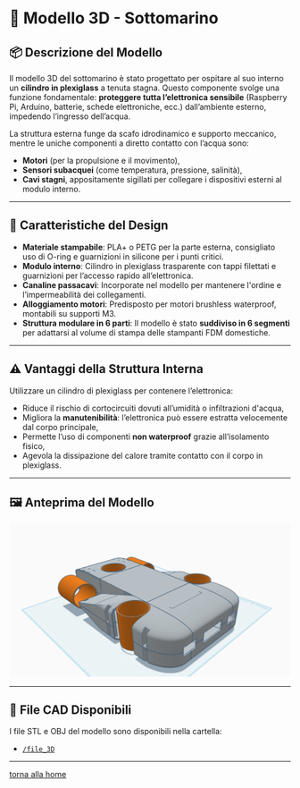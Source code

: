 # 🌊 Modello 3D - Sottomarino

## 📦 Descrizione del Modello

Il modello 3D del sottomarino è stato progettato per ospitare al suo interno un **cilindro in plexiglass** a tenuta stagna. Questo componente svolge una funzione fondamentale: **proteggere tutta l’elettronica sensibile** (Raspberry Pi, Arduino, batterie, schede elettroniche, ecc.) dall’ambiente esterno, impedendo l’ingresso dell’acqua.

La struttura esterna funge da scafo idrodinamico e supporto meccanico, mentre le uniche componenti a diretto contatto con l’acqua sono:
- **Motori** (per la propulsione e il movimento),
- **Sensori subacquei** (come temperatura, pressione, salinità),
- **Cavi stagni**, appositamente sigillati per collegare i dispositivi esterni al modulo interno.

---

## 🧩 Caratteristiche del Design

- **Materiale stampabile**: PLA+ o PETG per la parte esterna, consigliato uso di O-ring e guarnizioni in silicone per i punti critici.
- **Modulo interno**: Cilindro in plexiglass trasparente con tappi filettati e guarnizioni per l’accesso rapido all’elettronica.
- **Canaline passacavi**: Incorporate nel modello per mantenere l'ordine e l’impermeabilità dei collegamenti.
- **Alloggiamento motori**: Predisposto per motori brushless waterproof, montabili su supporti M3.
- **Struttura modulare in 6 parti**: Il modello è stato **suddiviso in 6 segmenti** per adattarsi al volume di stampa delle stampanti FDM domestiche.

---

## ⚠️ Vantaggi della Struttura Interna

Utilizzare un cilindro di plexiglass per contenere l’elettronica:
- Riduce il rischio di cortocircuiti dovuti all’umidità o infiltrazioni d'acqua,
- Migliora la **manutenibilità**: l’elettronica può essere estratta velocemente dal corpo principale,
- Permette l’uso di componenti **non waterproof** grazie all’isolamento fisico,
- Agevola la dissipazione del calore tramite contatto con il corpo in plexiglass.

---

## 🖼️ Anteprima del Modello

![Modello 3D Sottomarino](image.png)

---

## 📁 File CAD Disponibili

I file STL e OBJ del modello sono disponibili nella cartella:
- [`/file_3D`](../../file_3D)


---


[torna alla home](../../../README.md)

